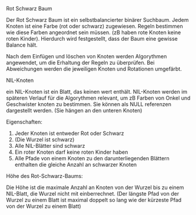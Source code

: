Rot Schwarz Baum

Der Rot Schwarz Baum ist ein selbstbalancierter binärer Suchbaum.
Jedem Knoten ist eine Farbe (rot oder schwarz) zugewiesen. Regeln bestimmen
wie diese Farben angeordnet sein müssen. (zB haben rote Knoten keine roten Kinder).
Hierdurch wird festgestellt, dass der Baum eine gewisse Balance hält.

Nach dem Einfügen und löschen von Knoten werden Algorythmen angewendet, um die Erhaltung
der Regeln zu überprüfen. Bei Abweichungen werden die jeweiligen Knoten und Rotationen
umgefärbt.

NIL-Knoten

ein NIL-Knoten ist ein Blatt, das keinen wert enthält. NIL-Knoten werden im späteren Verlauf
für die Algorythmen relevant, um zB Farben von Onkel und Geschwister knoten zu bestimmen.
Sie können als NULL referenzen dargestellt werden. (Sie hängen an den unteren Knoten)



Eigenschaften:
1. Jeder Knoten ist entweder Rot oder Schwarz
2. (Die Wurzel ist schwarz)
3. Alle NIL-Blätter sind schwarz
4. Ein roter Knoten darf keine roten Kinder haben
5. Alle Pfade von einem Knoten zu den darunterliegenden Blättern enthalten die gleiche Anzahl an schwarzer Knoten


Höhe des Rot-Schwarz-Baums:

Die Höhe ist die maximale Anzahl an Knoten von der Wurzel bis zu einem NIL-Blatt, die Wurzel
nicht mit einberrechnet.
(Der längste Pfad von der Wurzel zu einem Blatt ist maximal doppelt so lang wie der kürzeste Pfad von der Wurzel zu einem Blatt)
